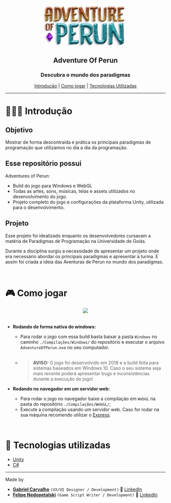 <div align="center">
  <img width="260px" src="./Arte/Logo.png">
  
  <h2> <strong>Adventure Of Perun</strong> </h2>
</div>

<div align="center">
  <h3>Descubra o mundo dos paradigmas</h3>

   [Introdução](##Objetivo) |
   [Como jogar](#🎮-Como-jogar) |
   [Tecnologias Utilizadas](#🚀-Tecnologias-utilizadas) 
</div>


---

# 👨🏻‍💻 Introdução

## Objetivo

Mostrar de forma descontraída e prática os principais paradigmas de programação que utilizamos no dia a dia da programação.

## Esse repositório possui

Adventures of Perun:

- Build do jogo para Windows e WebGL
- Todas as artes, sons, músicas, telas e assets utilizados no desenvolvimento do jogo.
- Projeto completo do jogo e configurações da plataforma Unity, utilizada para o desenvolvimento.

## Projeto

Esse projeto foi idealizado enquanto os desenvolvedores cursavam a matéria de Paradigmas de Programação na Universidade de Goiás.

Durante a disciplina surgiu a necessidade de apresentar um projeto onde era necessário abordar os principais paradigmas e apresentar à turma. E assim foi criada a ideia das Aventuras de Perun no mundo dos paradigmas.

<br/>

# 🎮 Como jogar

<div align="center" >
  
  <div>
    <img src="./Arte/AdventureOfPerunGIF.gif"  width="550px"/>
  </div>
  <br/>
</div>

- **Rodando de forma nativa do windows:** 
  - Para rodar o jogo com essa build basta baixar a pasta `Windows` no caminho `./Compilações/Windows/` do repositório e executar o arquivo `AdventureOfPerun.exe` no seu computador.

  <br>

  - > **AVISO:** O jogo foi desenvolvido em 2018 e a build feita para sistemas baseados em Windows 10. Caso o seu sistema seja mais recente poderá apresentar bugs e inconsistências durante a execução do jogo!

- **Rodando no navegador em um servidor web:** 
  - Para rodar o jogo no navegador baixe a compilação em `WebGL` na pasta do repositório `./Compilações/WebGL/`;
  - Execute a compilação usando um servidor web. Caso for rodar na sua máquina recomendo utilizar o [Express](https://expressjs.com/).

<br/>

# 🚀 Tecnologias utilizadas

- [Unity](https://unity.com/)
- [C#](https://learn.microsoft.com/en-us/dotnet/csharp/)

---

Made by

- [**Gabriel Carvalho**](https://github.com/GabrielCarvf) `(UX/UI Designer / Development)` 🚀 [LinkedIn](https://www.linkedin.com/in/gabriel-carvalho-5ba636182//in/annabeatriznf/)
- [**Felipe Nedopetalski**](https://github.com/fNedopetalski) `(Game Script Writer / Development)` 👻 [LinkedIn](https://www.linkedin.com/in/felipe-nedopetalski-91b93b154/)
